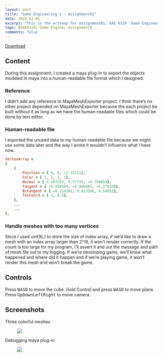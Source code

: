 ```yaml
---
layout: post
title: "Game Engineering 2 - Assignment01"
date: 2018-01-01
excerpt: "This is the writeup for assignment01, EAE 6320 'Game Engineering 2'"
tags: [EAE6320, Game Engine, Assignment]
comments: false
---
```


<div markdown="0"><a href="https://drive.google.com/open?id=1IgNfRG39Bc5zX6lHRF0vqupWJXlzJVpn" class="btn btn-info">Download</a></div>

## Content

During this assignment, I created a maya plug-in to export the objects modeled in maya into a human-readable file format which I designed.

### Reference

I didn’t add any reference to MayaMeshExporter project. I think there’s no other project depended on MayaMeshExporter because the each project be built without it as long as we have the human-readable files which could be done by text editor.

### Human-readable file

I exported the unused data to my human-readable file because we might use some data later and the way I wrote it wouldn’t influence what I have now.

~~~ ruby
VertexArray = 
{
	{
		Position = { 0, 0, -2.15111},
		Color = { 1, 1, 1, 1},
		Normal = { 0.187593, 0.57735, -0.794654},
		Tangent = { -0.958589, -0.068882, -0.276338},
		Bitangent = { -0.214281, 0.813586, 0.54052},
		TexCoord = { 1, 0.5},	
	},
	...
	...
},
~~~

### Handle meshes with too many vertices

Since I used uint16_t to store the size of index array, if we’d like to draw a mesh with an index array larger than 2^16, it won’t render correctly. If the count is too large for my program, I’ll assert it and out the message and path of mesh file out to my logging. If we’re developing game, we’ll know what happened and where did it happen and if we’re playing game, it won’t render this mesh and won’t break the game.

## Controls

Press <kbd>W</kbd><kbd>A</kbd><kbd>S</kbd><kbd>D</kbd> to move the cube. Hold Control and press <kbd>W</kbd><kbd>A</kbd><kbd>S</kbd><kbd>D</kbd> to move plane. Press <kbd>Up</kbd><kbd>Down</kbd><kbd>Left</kbd><kbd>Right</kbd> to move camera.

## Screenshots

Three colorful meshes
<figure>
	<a href="../img/blog/GameEngineering2/Assignment6/1.png"><img src="../img/blog/GameEngineering2/Assignment6/1.png"></a>
</figure>

Debugging maya plug-in
<figure>
	<a href="../img/blog/GameEngineering2/Assignment6/2.png"><img src="../img/blog/GameEngineering2/Assignment6/2.png"></a>
</figure>
